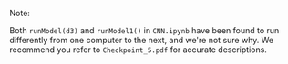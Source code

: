 Note:

Both `runModel(d3)` and `runModel1()` in `CNN.ipynb` have been found to run differently from one computer to the next, and we're not sure why. We recommend you refer to `Checkpoint_5.pdf` for accurate descriptions.